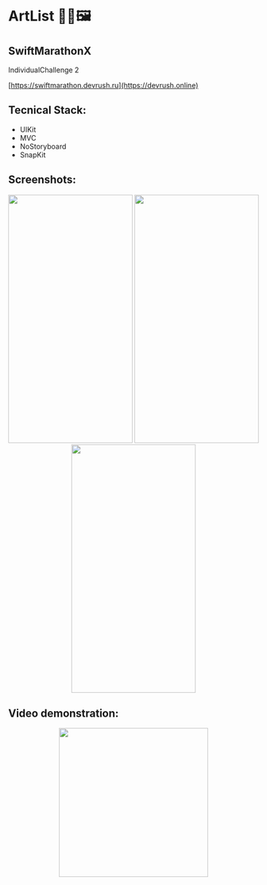 # ArtList 👨‍🎨🖼️

## SwiftMarathonX

IndividualСhallenge 2

[https://swiftmarathon.devrush.ru](https://devrush.online)

## Tecnical Stack:
* UIKit
* MVC
* NoStoryboard
* SnapKit


## Screenshots:
<p align="center">
  <img src="" width="250" height=500 />
  <img src="" width="250" height=500 />
  <img src="" width="250" height=500 />
</p>


## Video demonstration:

<p align="center">
  <img src="" width="300"/>
</p>



